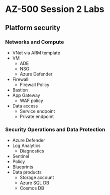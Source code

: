 # AZ-500 Session 2 Labs

## Platform security

### Networks and Compute

* VNet via ARM template
* VM
  * ADE
  * NSG
  * Azure Defender
* Firewall
  * Firewall Policy
* Bastion
* App Gateway
  * WAF policy
* Data access
  * Service endpoint
  * Private endpoint

### Security Operations and Data Protection

* Azure Defender
* Log Analytics
  * Diagnostics
* Sentinel
* Policy
* Blueprints
* Data products
  * Storage account
  * Azure SQL DB
  * Cosmos DB